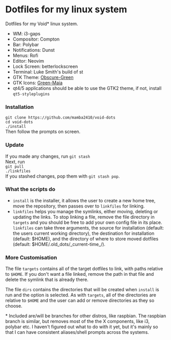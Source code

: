 <h1>Dotfiles for my linux system</h1>

Dotfiles for my Void\* linux system.

<ul>
<li>WM: i3-gaps</li>
<li>Compositor: Compton</li>
<li>Bar: Polybar</li>
<li>Notifications: Dunst</li>
<li>Menus: Rofi</li>
<li>Editor: Neovim</li>
<li>Lock Screen: betterlockscreen</li>
<li>Terminal: Luke Smith's build of st</li>
<li>GTK Theme: <a href="https://www.gnome-look.org/p/1254680/">Obscure-Green</a></li>
<li>GTK Icons: <a href="https://www.opendesktop.org/p/1218961/">Green-Maia</a></li>
<li>qt4/5 applications should be able to use the GTK2 theme, if not, install <code>qt5-styleplugins</code></li>
</ul>

<h3>Installation</h3>
<code>git clone https://github.com/mamba2410/void-dots</code><br>
<code>cd void-dots</code><br>
<code>./install</code><br>
Then follow the prompts on screen.

<h3>Update</h3>
If you made any changes, run <code>git stash</code><br>
Next, run<br>
<code>git pull</code><br>
<code>./linkfiles</code><br>
If you stashed changes, pop them with <code>git stash pop</code>.

<h3>What the scripts do</h3>
<ul>
<li><code>install</code> is the installer, it allows the user to create a new home tree, move the repository, then passes over to <code>linkfiles</code> for linking.
<li><code>linkfiles</code> helps you manage the symlinks, either moving, deleting or updating the links. To stop linking a file, remove the file directory in <code>targets</code> and you should be free to add your own config file in its place.<br>
<code>linkfiles</code> can take three arguments, the source for installation (default: the users current working directory), the destination for installation (default: $HOME), and the directory of where to store moved dotfiles (default: $HOME/.old_dots/_current-time_/).
</ul>

<h3>More Customisation</h3>
The file <code>targets</code> contains all of the target dotfiles to link, with paths relative to <code>$HOME</code>. If you don't want a file linked, remove the path in that file and delete the symlink that is already there.

The file <code>dirs</code> contains the directories that will be created when <code>install</code> is run and the option is selected. As with <code>targets</code>, all of the directories are relative to <code>$HOME</code> and the user can add or remove directories as they so choose.

\* Included are/will be branches for other distros, like raspbian.
The raspbian branch is similar, but removes most of the the X components, like i3, polybar etc.
I haven't figured out what to do with it yet, but it's mainly so that I can have consistent aliases/shell prompts across the systems.
